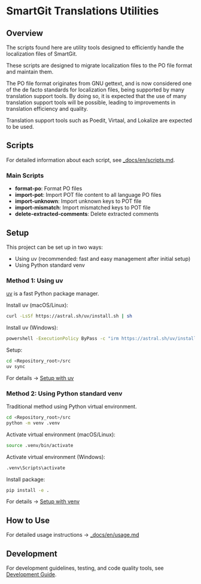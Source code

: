 # SmartGit Translations Utilities

## Overview

The scripts found here are utility tools designed to efficiently handle the localization files of SmartGit. 

These scripts are designed to migrate localization files to the PO file format and maintain them.

The PO file format originates from GNU gettext, and is now considered one of the de facto standards for localization files, being supported by many translation support tools. 
By doing so, it is expected that the use of many translation support tools will be possible, leading to improvements in translation efficiency and quality.

Translation support tools such as Poedit, Virtaal, and Lokalize are expected to be used.

## Scripts

For detailed information about each script, see [_docs/en/scripts.md](_docs/en/scripts.md).

### Main Scripts

- **format-po**: Format PO files
- **import-pot**: Import POT file content to all language PO files
- **import-unknown**: Import unknown keys to POT file
- **import-mismatch**: Import mismatched keys to POT file
- **delete-extracted-comments**: Delete extracted comments


## Setup

This project can be set up in two ways:
* Using uv (recommended: fast and easy management after initial setup)
* Using Python standard venv

### Method 1: Using uv

[uv](https://docs.astral.sh/uv/) is a fast Python package manager.

Install uv (macOS/Linux):
```bash
curl -LsSf https://astral.sh/uv/install.sh | sh
```

Install uv (Windows):
```bash
powershell -ExecutionPolicy ByPass -c "irm https://astral.sh/uv/install.ps1 | iex"
```

Setup:
```bash
cd <Repository_root>/src
uv sync
```

For details → [Setup with uv](_docs/en/setup_uv.md)

### Method 2: Using Python standard venv

Traditional method using Python virtual environment.

```bash
cd <Repository_root>/src
python -m venv .venv
```

Activate virtual environment (macOS/Linux):
```bash
source .venv/bin/activate
```

Activate virtual environment (Windows):
```bash
.venv\Scripts\activate
```

Install package:
```bash
pip install -e .
```

For details → [Setup with venv](_docs/en/setup_venv.md)

## How to Use

For detailed usage instructions → [_docs/en/usage.md](_docs/en/usage.md)

## Development

For development guidelines, testing, and code quality tools, see [Development Guide](_docs/en/development.md). 
